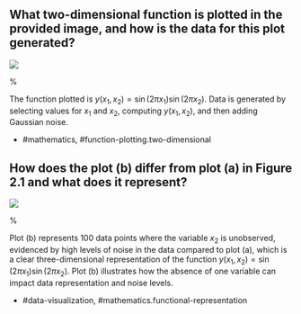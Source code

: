 ## What two-dimensional function is plotted in the provided image, and how is the data for this plot generated?

![](https://cdn.mathpix.com/cropped/2024_05_10_9d5d7b4dd8479033db17g-1.jpg?height=520&width=694&top_left_y=219&top_left_x=151)

%

The function plotted is $y(x_1, x_2) = \sin(2\pi x_1) \sin(2\pi x_2)$. Data is generated by selecting values for $x_1$ and $x_2$, computing $y(x_1, x_2)$, and then adding Gaussian noise.

- #mathematics, #function-plotting.two-dimensional

## How does the plot (b) differ from plot (a) in Figure 2.1 and what does it represent?

![](https://cdn.mathpix.com/cropped/2024_05_10_9d5d7b4dd8479033db17g-1.jpg?height=407&width=406&top_left_y=329&top_left_x=852)

%

Plot (b) represents 100 data points where the variable $x_2$ is unobserved, evidenced by high levels of noise in the data compared to plot (a), which is a clear three-dimensional representation of the function $y(x_1, x_2) = \sin(2\pi x_1) \sin(2\pi x_2)$. Plot (b) illustrates how the absence of one variable can impact data representation and noise levels.

- #data-visualization, #mathematics.functional-representation